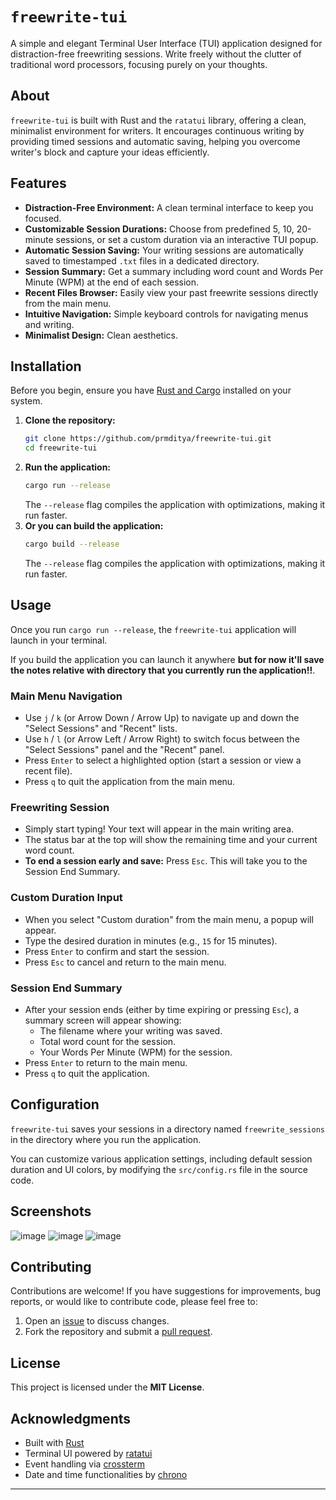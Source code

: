 # `freewrite-tui`

A simple and elegant Terminal User Interface (TUI) application designed for distraction-free freewriting sessions. Write freely without the clutter of traditional word processors, focusing purely on your thoughts.

## About

`freewrite-tui` is built with Rust and the `ratatui` library, offering a clean, minimalist environment for writers. It encourages continuous writing by providing timed sessions and automatic saving, helping you overcome writer's block and capture your ideas efficiently.

## Features

- **Distraction-Free Environment:** A clean terminal interface to keep you focused.
- **Customizable Session Durations:** Choose from predefined 5, 10, 20-minute sessions, or set a custom duration via an interactive TUI popup.
- **Automatic Session Saving:** Your writing sessions are automatically saved to timestamped `.txt` files in a dedicated directory.
- **Session Summary:** Get a summary including word count and Words Per Minute (WPM) at the end of each session.
- **Recent Files Browser:** Easily view your past freewrite sessions directly from the main menu.
- **Intuitive Navigation:** Simple keyboard controls for navigating menus and writing.
- **Minimalist Design:** Clean aesthetics.

## Installation

Before you begin, ensure you have [Rust and Cargo](https://rustup.rs/) installed on your system.

1.  **Clone the repository:**
    ```bash
    git clone https://github.com/prmditya/freewrite-tui.git
    cd freewrite-tui
    ```
2.  **Run the application:**
    ```bash
    cargo run --release
    ```
    The `--release` flag compiles the application with optimizations, making it run faster.
3.  **Or you can build the application:**
    ```bash
    cargo build --release
    ```
    The `--release` flag compiles the application with optimizations, making it run faster.

## Usage

Once you run `cargo run --release`, the `freewrite-tui` application will launch in your terminal.

If you build the application you can launch it anywhere **but for now it'll save the notes relative with directory that you currently run the application!!**.

### Main Menu Navigation

- Use `j` / `k` (or Arrow Down / Arrow Up) to navigate up and down the "Select Sessions" and "Recent" lists.
- Use `h` / `l` (or Arrow Left / Arrow Right) to switch focus between the "Select Sessions" panel and the "Recent" panel.
- Press `Enter` to select a highlighted option (start a session or view a recent file).
- Press `q` to quit the application from the main menu.

### Freewriting Session

- Simply start typing\! Your text will appear in the main writing area.
- The status bar at the top will show the remaining time and your current word count.
- **To end a session early and save:** Press `Esc`. This will take you to the Session End Summary.

### Custom Duration Input

- When you select "Custom duration" from the main menu, a popup will appear.
- Type the desired duration in minutes (e.g., `15` for 15 minutes).
- Press `Enter` to confirm and start the session.
- Press `Esc` to cancel and return to the main menu.

### Session End Summary

- After your session ends (either by time expiring or pressing `Esc`), a summary screen will appear showing:
  - The filename where your writing was saved.
  - Total word count for the session.
  - Your Words Per Minute (WPM) for the session.
- Press `Enter` to return to the main menu.
- Press `q` to quit the application.

## Configuration

`freewrite-tui` saves your sessions in a directory named `freewrite_sessions` in the directory where you run the application.

You can customize various application settings, including default session duration and UI colors, by modifying the `src/config.rs` file in the source code.

## Screenshots

![image](https://github.com/user-attachments/assets/9de8029f-a894-4c2b-830c-9fc6a636948b)
![image](https://github.com/user-attachments/assets/7405502b-fad7-41dc-85df-37d853ba96c0)
![image](https://github.com/user-attachments/assets/390ab791-a47c-41a6-af11-730192b6a130)


## Contributing

Contributions are welcome\! If you have suggestions for improvements, bug reports, or would like to contribute code, please feel free to:

1.  Open an [issue](https://www.google.com/search?q=https://github.com/prmditya/freewrite-tui/issues) to discuss changes.
2.  Fork the repository and submit a [pull request](https://www.google.com/search?q=https://github.com/prmditya/freewrite-tui/pulls).

## License

This project is licensed under the **MIT License**.

## Acknowledgments

- Built with [Rust](https://www.rust-lang.org/)
- Terminal UI powered by [ratatui](https://ratatui.rs/)
- Event handling via [crossterm](https://docs.rs/crossterm/latest/crossterm/)
- Date and time functionalities by [chrono](https://docs.rs/chrono/latest/chrono/)

---
